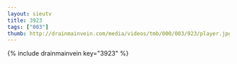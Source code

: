 ```yaml
--- 
layout: sieutv
title: 3923
tags: ["003"]
thumb: http://drainmainvein.com/media/videos/tmb/000/003/923/player.jpg
---
```

{% include drainmainvein key="3923" %} 
